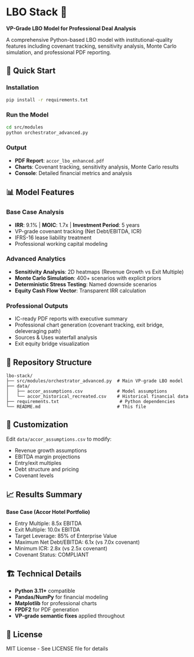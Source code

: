 # LBO Stack 💼

**VP-Grade LBO Model for Professional Deal Analysis**

A comprehensive Python-based LBO model with institutional-quality features including covenant tracking, sensitivity analysis, Monte Carlo simulation, and professional PDF reporting.

## 🚀 Quick Start

### Installation
```bash
pip install -r requirements.txt
```

### Run the Model
```bash
cd src/modules
python orchestrator_advanced.py
```

### Output
- **PDF Report**: `accor_lbo_enhanced.pdf` 
- **Charts**: Covenant tracking, sensitivity analysis, Monte Carlo results
- **Console**: Detailed financial metrics and analysis

## 📊 Model Features

### Base Case Analysis
- **IRR**: 9.1% | **MOIC**: 1.7x | **Investment Period**: 5 years
- VP-grade covenant tracking (Net Debt/EBITDA, ICR)
- IFRS-16 lease liability treatment
- Professional working capital modeling

### Advanced Analytics
- **Sensitivity Analysis**: 2D heatmaps (Revenue Growth vs Exit Multiple)
- **Monte Carlo Simulation**: 400+ scenarios with explicit priors
- **Deterministic Stress Testing**: Named downside scenarios
- **Equity Cash Flow Vector**: Transparent IRR calculation

### Professional Outputs
- IC-ready PDF reports with executive summary
- Professional chart generation (covenant tracking, exit bridge, deleveraging path)
- Sources & Uses waterfall analysis
- Exit equity bridge visualization

## 📁 Repository Structure

```
lbo-stack/
├── src/modules/orchestrator_advanced.py  # Main VP-grade LBO model
├── data/
│   ├── accor_assumptions.csv             # Model assumptions
│   └── accor_historical_recreated.csv    # Historical financial data
├── requirements.txt                       # Python dependencies
└── README.md                             # This file
```

## 🔧 Customization

Edit `data/accor_assumptions.csv` to modify:
- Revenue growth assumptions
- EBITDA margin projections  
- Entry/exit multiples
- Debt structure and pricing
- Covenant levels

## 📈 Results Summary

**Base Case (Accor Hotel Portfolio)**
- Entry Multiple: 8.5x EBITDA
- Exit Multiple: 10.0x EBITDA
- Target Leverage: 85% of Enterprise Value
- Maximum Net Debt/EBITDA: 6.1x (vs 7.0x covenant)
- Minimum ICR: 2.8x (vs 2.5x covenant)
- Covenant Status: COMPLIANT

## 🏗️ Technical Details

- **Python 3.11+** compatible
- **Pandas/NumPy** for financial modeling
- **Matplotlib** for professional charts
- **FPDF2** for PDF generation
- **VP-grade semantic fixes** applied throughout

## 📄 License

MIT License - See LICENSE file for details
